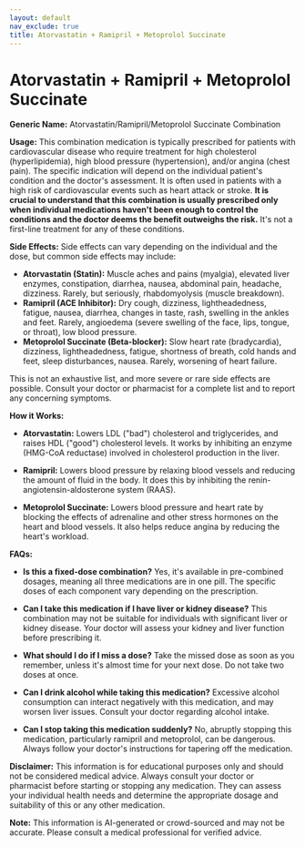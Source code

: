 ```yaml
---
layout: default
nav_exclude: true
title: Atorvastatin + Ramipril + Metoprolol Succinate
---
```


# Atorvastatin + Ramipril + Metoprolol Succinate

**Generic Name:** Atorvastatin/Ramipril/Metoprolol Succinate Combination

**Usage:** This combination medication is typically prescribed for patients with cardiovascular disease who require treatment for high cholesterol (hyperlipidemia), high blood pressure (hypertension), and/or angina (chest pain).  The specific indication will depend on the individual patient's condition and the doctor's assessment.  It is often used in patients with a high risk of cardiovascular events such as heart attack or stroke.  **It is crucial to understand that this combination is usually prescribed only when individual medications haven't been enough to control the conditions and the doctor deems the benefit outweighs the risk.**  It's not a first-line treatment for any of these conditions.

**Side Effects:** Side effects can vary depending on the individual and the dose, but common side effects may include:

* **Atorvastatin (Statin):** Muscle aches and pains (myalgia), elevated liver enzymes, constipation, diarrhea, nausea, abdominal pain, headache, dizziness.  Rarely, but seriously, rhabdomyolysis (muscle breakdown).
* **Ramipril (ACE Inhibitor):** Dry cough, dizziness, lightheadedness, fatigue, nausea, diarrhea, changes in taste, rash, swelling in the ankles and feet.  Rarely, angioedema (severe swelling of the face, lips, tongue, or throat), low blood pressure.
* **Metoprolol Succinate (Beta-blocker):** Slow heart rate (bradycardia), dizziness, lightheadedness, fatigue, shortness of breath, cold hands and feet, sleep disturbances, nausea.  Rarely, worsening of heart failure.

This is not an exhaustive list, and more severe or rare side effects are possible.  Consult your doctor or pharmacist for a complete list and to report any concerning symptoms.


**How it Works:**

* **Atorvastatin:** Lowers LDL ("bad") cholesterol and triglycerides, and raises HDL ("good") cholesterol levels.  It works by inhibiting an enzyme (HMG-CoA reductase) involved in cholesterol production in the liver.

* **Ramipril:**  Lowers blood pressure by relaxing blood vessels and reducing the amount of fluid in the body. It does this by inhibiting the renin-angiotensin-aldosterone system (RAAS).

* **Metoprolol Succinate:** Lowers blood pressure and heart rate by blocking the effects of adrenaline and other stress hormones on the heart and blood vessels.  It also helps reduce angina by reducing the heart's workload.


**FAQs:**

* **Is this a fixed-dose combination?**  Yes, it's available in pre-combined dosages, meaning all three medications are in one pill.  The specific doses of each component vary depending on the prescription.

* **Can I take this medication if I have liver or kidney disease?**  This combination may not be suitable for individuals with significant liver or kidney disease. Your doctor will assess your kidney and liver function before prescribing it.

* **What should I do if I miss a dose?**  Take the missed dose as soon as you remember, unless it's almost time for your next dose. Do not take two doses at once.

* **Can I drink alcohol while taking this medication?**  Excessive alcohol consumption can interact negatively with this medication, and may worsen liver issues. Consult your doctor regarding alcohol intake.

* **Can I stop taking this medication suddenly?**  No, abruptly stopping this medication, particularly ramipril and metoprolol, can be dangerous.  Always follow your doctor's instructions for tapering off the medication.


**Disclaimer:** This information is for educational purposes only and should not be considered medical advice.  Always consult your doctor or pharmacist before starting or stopping any medication.  They can assess your individual health needs and determine the appropriate dosage and suitability of this or any other medication.


**Note:** This information is AI-generated or crowd-sourced and may not be accurate. Please consult a medical professional for verified advice.